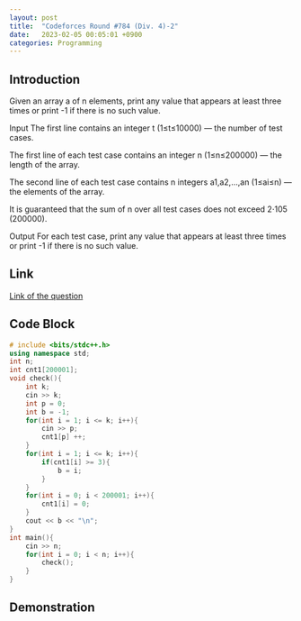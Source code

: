 ```yaml
---
layout: post
title:  "Codeforces Round #784 (Div. 4)-2"
date:   2023-02-05 00:05:01 +0900
categories: Programming
---
```


## Introduction

Given an array a of n elements, print any value that appears at least three times or print -1 if there is no such value.

Input
The first line contains an integer t (1≤t≤10000) — the number of test cases.

The first line of each test case contains an integer n (1≤n≤200000) — the length of the array.

The second line of each test case contains n
 integers a1,a2,…,an (1≤ai≤n) — the elements of the array.

It is guaranteed that the sum of n over all test cases does not exceed 2⋅105 (200000).

Output
For each test case, print any value that appears at least three times or print -1 if there is no such value.

## Link

[Link of the question](https://codeforces.com/contest/1669/problem/B)

## Code Block

```c++
# include <bits/stdc++.h>
using namespace std;
int n;
int cnt1[200001];
void check(){
    int k;
    cin >> k;
    int p = 0;
    int b = -1;
    for(int i = 1; i <= k; i++){
        cin >> p;
        cnt1[p] ++;
    }
    for(int i = 1; i <= k; i++){
        if(cnt1[i] >= 3){
            b = i;
        }
    }
    for(int i = 0; i < 200001; i++){
        cnt1[i] = 0;
    }
    cout << b << "\n";
}
int main(){
    cin >> n;
    for(int i = 0; i < n; i++){
        check();
    }
}
```

## Demonstration
